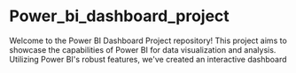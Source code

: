 # Power_bi_dashboard_project
Welcome to the Power BI Dashboard Project repository! This project aims to showcase the capabilities of Power BI for data visualization and analysis. Utilizing Power BI's robust features, we've created an interactive dashboard 

